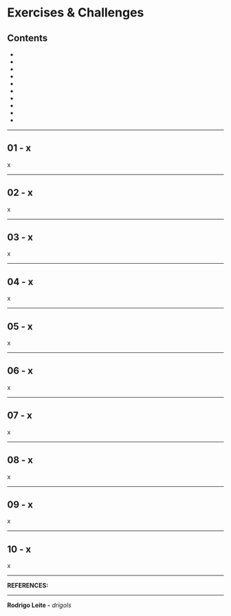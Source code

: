 # Exercises & Challenges

## Contents

 - [](#)
 - [](#)
 - [](#)
 - [](#)
 - [](#)
 - [](#)
 - [](#)
 - [](#)
 - [](#)
 - [](#)

---

<div id=""></div>

## 01 - x

x

---

<div id=""></div>

## 02 - x

x

---

<div id=""></div>

## 03 - x

x

---

<div id=""></div>

## 04 - x

x

---

<div id=""></div>

## 05 - x

x

---

<div id=""></div>

## 06 - x

x

---

<div id=""></div>

## 07 - x

x

---

<div id=""></div>

## 08 - x

x

---

<div id=""></div>

## 09 - x

x

---

<div id=""></div>

## 10 - x

x

---

**REFERENCES:**  
[]()  

---

**Rodrigo Leite -** *drigols*
